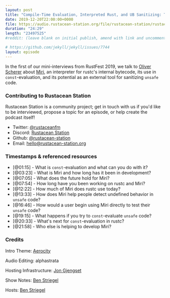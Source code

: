 ```yaml
---
layout: post
title: "Compile-Time Evaluation, Interpreted Rust, and UB Sanitizing: Talking to Oliver Scherer about Miri"
date: 2019-12-20T22:00:00+0000
file: https://audio.rustacean-station.org/file/rustacean-station/rustacean-station-e008-miri-oli-obk.mp3
duration: "24:29"
length: "23497525"
#reddit: (leave blank on initial publish, amend with link and uncomment this line after Reddit thread has been posted)

# https://github.com/jekyll/jekyll/issues/7744
layout: episode
---
```


In the first of our mini-interviews from RustFest 2019, we talk to [Oliver Scherer](https://twitter.com/oli_obk) about [Miri](https://github.com/rust-lang/miri), an interpreter for rustc's internal bytecode, its use in `const`-evaluation, and its potential as an external tool for sanitizing `unsafe` code.

<!--
The episode introduction goes here.
The first paragraph should ideally be short, and is used in various
places as a "short description" for the episode. Any subsequent
paragraphs show up as "expanded description".
-->

### Contributing to Rustacean Station

<!-- You can probably leave this as-is -->

Rustacean Station is a community project; get in touch with us if you'd like to be interviewed, propose a topic for an episode, or help create the podcast itself!

 - Twitter: [@rustaceanfm](https://twitter.com/rustaceanfm)
 - Discord: [Rustacean Station](https://discord.gg/cHc3Gyc)
 - Github: [@rustacean-station](https://github.com/rustacean-station/)
 - Email: [hello@rustacean-station.org](mailto:hello@rustacean-station.org)

### Timestamps & referenced resources

- [@01:15] - What is `const`-evaluation and what can you do with it?
- [@03:23] - What is Miri and how long has it been in development?
- [@07:05] - What does the future hold for Miri?
- [@07:54] - How long have you been working on rustc and Miri?
- [@12:22] - How much of Miri does rustc use today?
- [@13:33] - How does Miri help people detect undefined behavior in `unsafe` code?
- [@16:46] - How would a user begin using Miri directly to test their `unsafe` code?
- [@19:15] - What happens if you try to `const`-evaluate `unsafe` code?
- [@20:33] - What's next for `const`-evaluation in rustc?
- [@21:58] - Who else is helping to develop Miri?

<!--
In this section, leave timestamped notes of the form:

 - [@HH:MM:SS] - Topic at first timestamp
 - [@HH:MM:SS] - Topic at second timestamp
     - A link to additional material discussed during the preceding topic

-->

### Credits

Intro Theme: [Aerocity](https://twitter.com/AerocityMusic)

Audio Editing: alphastrata

Hosting Infrastructure: [Jon Gjengset](https://twitter.com/jonhoo/)

Show Notes: [Ben Striegel](https://twitter.com/bstrie)

Hosts: [Ben Striegel](https://twitter.com/bstrie)
